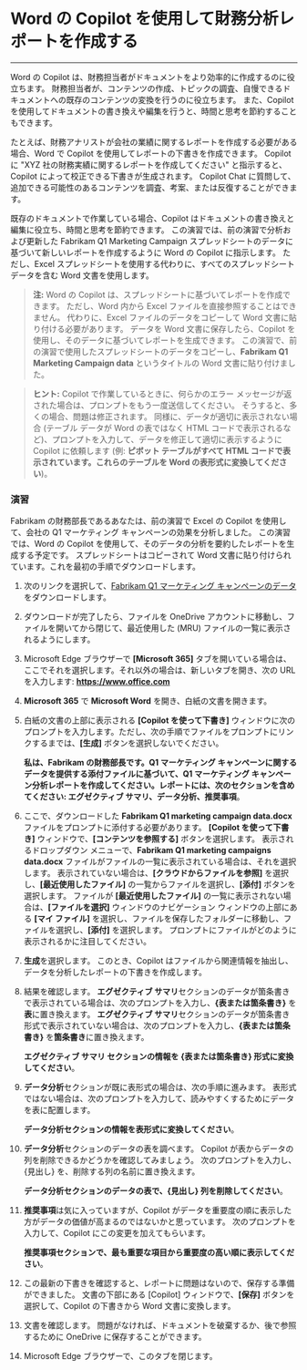 # Word の Copilot を使用して財務分析レポートを作成する
---
Word の Copilot は、財務担当者がドキュメントをより効率的に作成するのに役立ちます。 財務担当者が、コンテンツの作成、トピックの調査、自慢できるドキュメントへの既存のコンテンツの変換を行うのに役立ちます。 また、Copilot を使用してドキュメントの書き換えや編集を行うと、時間と思考を節約することもできます。

たとえば、財務アナリストが会社の業績に関するレポートを作成する必要がある場合、Word で Copilot を使用してレポートの下書きを作成できます。 Copilot に "XYZ 社の財務実績に関するレポートを作成してください" と指示すると、Copilot によって校正できる下書きが生成されます。 Copilot Chat に質問して、追加できる可能性のあるコンテンツを調査、考案、または反復することができます。

既存のドキュメントで作業している場合、Copilot はドキュメントの書き換えと編集に役立ち、時間と思考を節約できます。 この演習では、前の演習で分析および更新した Fabrikam Q1 Marketing Campaign スプレッドシートのデータに基づいて新しいレポートを作成するように Word の Copilot に指示します。 ただし、Excel スプレッドシートを使用する代わりに、すべてのスプレッドシート データを含む Word 文書を使用します。

> **注:** Word の Copilot は、スプレッドシートに基づいてレポートを作成できます。 ただし、Word 内から Excel ファイルを直接参照することはできません。 代わりに、Excel ファイルのデータをコピーして Word 文書に貼り付ける必要があります。 データを Word 文書に保存したら、Copilot を使用し、そのデータに基づいてレポートを生成できます。 この演習で、前の演習で使用したスプレッドシートのデータをコピーし、**Fabrikam Q1 Marketing Campaign data** というタイトルの Word 文書に貼り付けました。

> **ヒント:** Copilot で作業しているときに、何らかのエラー メッセージが返された場合は、プロンプトをもう一度送信してください。 そうすると、多くの場合、問題は修正されます。 同様に、データが適切に表示されない場合 (テーブル データが Word の表ではなく HTML コードで表示されるなど)、プロンプトを入力して、データを修正して適切に表示するように Copilot に依頼します (例: **ピボット テーブルがすべて HTML コードで表示されています。これらのテーブルを Word の表形式に変換してください**)。

### 演習

Fabrikam の財務部長であるあなたは、前の演習で Excel の Copilot を使用して、会社の Q1 マーケティング キャンペーンの効果を分析しました。 この演習では、Word の Copilot を使用して、そのデータの分析を要約したレポートを生成する予定です。 スプレッドシートはコピーされて Word 文書に貼り付けられています。これを最初の手順でダウンロードします。

1.  次のリンクを選択して、[Fabrikam Q1 マーケティング キャンペーンのデータ](https://edxinteractivepage.blob.core.windows.net/ms-4004/Fabrikam%20Q1%20marketing%20campaign%20data.docx)をダウンロードします。
2.  ダウンロードが完了したら、ファイルを OneDrive アカウントに移動し、ファイルを開いてから閉じて、最近使用した (MRU) ファイルの一覧に表示されるようにします。
3.  Microsoft Edge ブラウザーで **[Microsoft 365]** タブを開いている場合は、ここでそれを選択します。それ以外の場合は、新しいタブを開き、次の URL を入力します: **https://www.office.com**
4.  **Microsoft 365** で **Microsoft Word** を開き、白紙の文書を開きます。
5.  白紙の文書の上部に表示される **[Copilot を使って下書き]** ウィンドウに次のプロンプトを入力します。ただし、次の手順でファイルをプロンプトにリンクするまでは、**[生成]** ボタンを選択しないでください。
    
    **私は、Fabrikam の財務部長です。Q1 マーケティング キャンペーンに関するデータを提供する添付ファイルに基づいて、Q1 マーケティング キャンペーン分析レポートを作成してください。レポートには、次のセクションを含めてください: エグゼクティブ サマリ、データ分析、推奨事項**。
6.  ここで、ダウンロードした **Fabrikam Q1 marketing campaign data.docx** ファイルをプロンプトに添付する必要があります。 **[Copilot を使って下書き]** ウィンドウで、**[コンテンツを参照する]** ボタンを選択します。 表示されるドロップダウン メニューで、**Fabrikam Q1 marketing campaigns data.docx** ファイルがファイルの一覧に表示されている場合は、それを選択します。 表示されていない場合は、**[クラウドからファイルを参照]** を選択し、**[最近使用したファイル]** の一覧からファイルを選択し、**[添付]** ボタンを選択します。 ファイルが **[最近使用したファイル]** の一覧に表示されない場合は、**[ファイルを選択]** ウィンドウのナビゲーション ウィンドウの上部にある **[マイ ファイル]** を選択し、ファイルを保存したフォルダーに移動し、ファイルを選択し、**[添付]** を選択します。 プロンプトにファイルがどのように表示されるかに注目してください。
7.  **生成**を選択します。 このとき、Copilot はファイルから関連情報を抽出し、データを分析したレポートの下書きを作成します。
8.  結果を確認します。 **エグゼクティブ サマリ**セクションのデータが箇条書きで表示されている場合は、次のプロンプトを入力し、**\{表または箇条書き\}** を**表**に置き換えます。 **エグゼクティブ サマリ**セクションのデータが箇条書き形式で表示されていない場合は、次のプロンプトを入力し、**\{表または箇条書き\}** を**箇条書き**に置き換えます。
    
    **エグゼクティブ サマリ セクションの情報を \{表または箇条書き\} 形式に変換してください**。
9.  **データ分析**セクションが既に表形式の場合は、次の手順に進みます。 表形式ではない場合は、次のプロンプトを入力して、読みやすくするためにデータを表に配置します。
    
    **データ分析セクションの情報を表形式に変換してください**。
10. **データ分析**セクションのデータの表を調べます。 Copilot が表からデータの列を削除できるかどうかを確認してみましょう。 次のプロンプトを入力し、\{見出し\} を、削除する列の名前に置き換えます。
    
    **データ分析セクションのデータの表で、\{見出し\} 列を削除してください**。
11. **推奨事項**は気に入っていますが、Copilot がデータを重要度の順に表示した方がデータの価値が高まるのではないかと思っています。 次のプロンプトを入力して、Copilot にこの変更を加えてもらいます。
    
    **推奨事項セクションで、最も重要な項目から重要度の高い順に表示してください**。
12. この最新の下書きを確認すると、レポートに問題はないので、保存する準備ができました。 文書の下部にある [Copilot] ウィンドウで、**[保存]** ボタンを選択して、Copilot の下書きから Word 文書に変換します。
13. 文書を確認します。 問題がなければ、ドキュメントを破棄するか、後で参照するために OneDrive に保存することができます。
14. Microsoft Edge ブラウザーで、このタブを閉じます。
